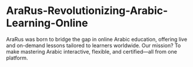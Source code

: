 # AraRus-Revolutionizing-Arabic-Learning-Online
AraRus was born to bridge the gap in online Arabic education, offering live and on-demand lessons tailored to learners worldwide. Our mission? To make mastering Arabic interactive, flexible, and certified—all from one platform.
